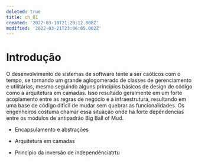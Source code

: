 ```yaml
---
deleted: true
title: ch_01
created: '2022-03-10T21:29:12.808Z'
modified: '2022-03-21T23:06:05.002Z'
---
```


# Introdução

O desenvolvimento de sistemas de software tente a ser caóticos com o tempo, se tornando um grande aglogomerado de classes de gerenciamento e utilitárias, mesmo seguindo alguns princípios básicos de design de código como a arquitetura em camadas. Isso resultado geralmente em um forte acoplamento entre as regras de negócio e a infraestrutura, resultando em uma base de código dificil de mudar sem quebrar as funcionalidades. Os engenheiros costuma chamar essa situação onde há forte depêndencias entre os módulos de antipadrão Big Ball of Mud.


- Encapsulamento e abstrações

- Arquitetura em camadas

- Princípio da inversão de independênciatrtu
